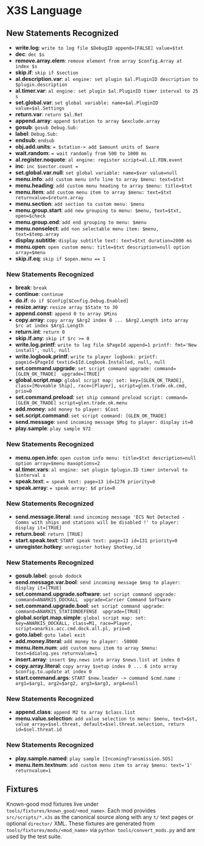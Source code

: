 # X3S Language

## New Statements Recognized
- **write.log**: `write to log file $DebugID append=[FALSE] value=$txt`
- **dec**: `dec $s`
- **remove.array.elem**: `remove element from array $config.Array at index $s`
- **skip.if**: `skip if $section`
- **al.description.var**: `al engine: set plugin $al.PluginID description to $plugin.description`
- **al.timer.var**: `al engine: set plugin $al.PluginID timer interval to 25 s`
- **set.global.var**: `set global variable: name=$al.PluginID value=$al.Settings`
- **return.var**: `return $al.Ret`
- **append.array**: `append $station to array $exclude.array`
- **gosub**: `gosub Debug.Sub:`
- **label**: `Debug.Sub:`
- **endsub**: `endsub`
- **obj.add.units**: `= $station-> add $amount units of $ware`
- **wait.random**: `= wait randomly from 500 to 1000 ms`
- **al.register.noquote**: `al engine: register script=al.LI.FDN.event`
- **inc**: `inc $sector.count =`
- **set.global.var.null**: `set global variable: name=$var value=null`
- **menu.info**: `add custom menu info line to array $menu: text=$txt`
- **menu.heading**: `add custom menu heading to array $menu: title=$txt`
- **menu.item**: `add custom menu item to array $menu: text=$txt returnvalue=$return.array`
- **menu.section**: `add section to custom menu: $menu`
- **menu.group.start**: `add new grouping to menu: $menu, text=$txt, open=$check`
- **menu.group.end**: `add end grouping to menu: $menu`
- **menu.nonselect**: `add non selectable menu item: $menu, text=$temp.array`
- **display.subtitle**: `display subtitle text: text=$txt duration=2000 ms`
- **menu.open**: `open custom menu: title=$txt description=null option array=$menu`
- **skip.if.eq**: `skip if $open.menu == 1`

### New Statements Recognized
- **break**: `break`
- **continue**: `continue`
- **do.if**: `do if $Config[$Config.Debug.Enabled]`
- **resize.array**: `resize array $State to 30`
- **append.const**: `append 0 to array $Mins`
- **copy.array**: `copy array $Arg2 index 0 ... $Arg2.Length into array $rc at index $Arg1.Length`
- **return.int**: `return 0`
- **skip.if.any**: `skip if $rc >= 0`
- **write.log.printf**: `write to log file $PageId append=1 printf: fmt='New install', null, null`
- **write.logbook.printf**: `write to player logbook: printf: pageid=$PageId textid=$Id.Logbook.Installed, null, null`
- **set.command.upgrade**: `set script command upgrade: command=[GLEN_OK_TRADE]  upgrade=[TRUE]`
- **global.script.map**: `global script map: set: key=[GLEN_OK_TRADE], class=[Moveable Ship], race=[Player], script=glen.trade.ok.cmd, prio=0`
- **set.command.preload**: `set ship command preload script: command=[GLEN_OK_TRADE] script=glen.trade.ok.menu`
- **add.money**: `add money to player: $Cost`
- **set.script.command**: `set script command: [GLEN_OK_TRADE]`
- **send.message**: `send incoming message $Msg to player: display it=0`
- **play.sample**: `play sample 972`

### New Statements Recognized
- **menu.open.info**: `open custom info menu: title=$txt description=null option array=$menu maxoptions=2`
- **al.timer.vars**: `al engine: set plugin $plugin.ID timer interval to $interval s`
- **speak.text**: `= speak text: page=13 id=1276 priority=0`
- **speak.array**: `= speak array: $d prio=0`

### New Statements Recognized
- **send.message.literal**: `send incoming message 'ECS Not Detected - Comms with ships and stations will be disabled !' to player: display it=[TRUE]`
- **return.bool**: `return [TRUE]`
- **start.speak.text**: `START speak text: page=13 id=131 priority=0`
- **unregister.hotkey**: `unregister hotkey $hotkey.id`

### New Statements Recognized
- **gosub.label**: `gosub dodock`
- **send.message.var.bool**: `send incoming message $msg to player: display it=[TRUE]`
- **set.command.upgrade.software**: `set script command upgrade: command=ANARKIS_DOCKALL  upgrade=Carrier Command Software`
- **set.command.upgrade.bool**: `set script command upgrade: command=ANARKIS_STATIONDEFENSE  upgrade=[TRUE]`
- **global.script.map.simple**: `global script map: set: key=ANARKIS_DOCKALL, class=M1, race=Player, script=anarkis.acc.cmd.dock.all.pl, prio=0`
- **goto.label**: `goto label exit`
- **add.money.literal**: `add money to player: -50000`
- **menu.item.num**: `add custom menu item to array $menu: text=$dialog.yes returnvalue=1`
- **insert.array**: `insert $my.news into array $news.list at index 0`
- **copy.array.literal**: `copy array $setup index 0 ... 6 into array $config.to.update at index 0`
- **start.command.args**: `START $new.leader -> command $cmd.name : arg1=$arg1, arg2=$arg2, arg3=$arg3, arg4=null`

### New Statements Recognized
- **append.class**: `append M2 to array $class.list`
- **menu.value.selection**: `add value selection to menu: $menu, text=$st, value array=$sel.threat, default=$sel.threat.selection, return id=$sel.threat.id`

### New Statements Recognized
- **play.sample.named**: `play sample [IncomingTransmission.SOS]`
- **menu.item.textnum**: `add custom menu item to array $menu: text='1' returnvalue=1`

## Fixtures

Known-good mod fixtures live under `tools/fixtures/known_good/<mod_name>`. Each mod
provides `src/scripts/*.x3s` as the canonical source along with any `t/` text pages
or optional `director/` XML. These fixtures are generated from `tools/fixtures/mods/<mod_name>`
via `python tools/convert_mods.py` and are used by the test suite.
